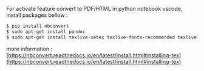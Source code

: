 For activate feature convert to PDF/HTML in python notebook vscode, install packages bellow :

```bash
$ pip install nbconvert
$ sudo apt-get install pandoc
$ sudo apt-get install texlive-xetex texlive-fonts-recommended texlive-latex-recommended
```

more information : [https://nbconvert.readthedocs.io/en/latest/install.html#installing-tex](https://nbconvert.readthedocs.io/en/latest/install.html#installing-tex)